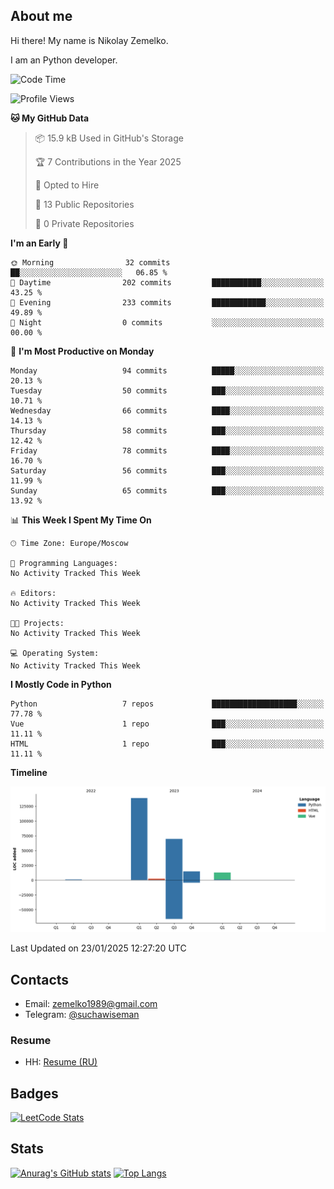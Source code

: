 ## About me
Hi there! My name is Nikolay Zemelko. 

I am an Python developer.

<!--START_SECTION:waka-->
![Code Time](http://img.shields.io/badge/Code%20Time-91%20hrs%202%20mins-blue)

![Profile Views](http://img.shields.io/badge/Profile%20Views-0-blue)

**🐱 My GitHub Data** 

> 📦 15.9 kB Used in GitHub's Storage 
 > 
> 🏆 7 Contributions in the Year 2025
 > 
> 💼 Opted to Hire
 > 
> 📜 13 Public Repositories 
 > 
> 🔑 0 Private Repositories 
 > 
**I'm an Early 🐤** 

```text
🌞 Morning                32 commits          ██░░░░░░░░░░░░░░░░░░░░░░░   06.85 % 
🌆 Daytime                202 commits         ███████████░░░░░░░░░░░░░░   43.25 % 
🌃 Evening                233 commits         ████████████░░░░░░░░░░░░░   49.89 % 
🌙 Night                  0 commits           ░░░░░░░░░░░░░░░░░░░░░░░░░   00.00 % 
```
📅 **I'm Most Productive on Monday** 

```text
Monday                   94 commits          █████░░░░░░░░░░░░░░░░░░░░   20.13 % 
Tuesday                  50 commits          ███░░░░░░░░░░░░░░░░░░░░░░   10.71 % 
Wednesday                66 commits          ████░░░░░░░░░░░░░░░░░░░░░   14.13 % 
Thursday                 58 commits          ███░░░░░░░░░░░░░░░░░░░░░░   12.42 % 
Friday                   78 commits          ████░░░░░░░░░░░░░░░░░░░░░   16.70 % 
Saturday                 56 commits          ███░░░░░░░░░░░░░░░░░░░░░░   11.99 % 
Sunday                   65 commits          ███░░░░░░░░░░░░░░░░░░░░░░   13.92 % 
```


📊 **This Week I Spent My Time On** 

```text
🕑︎ Time Zone: Europe/Moscow

💬 Programming Languages: 
No Activity Tracked This Week

🔥 Editors: 
No Activity Tracked This Week

🐱‍💻 Projects: 
No Activity Tracked This Week

💻 Operating System: 
No Activity Tracked This Week
```

**I Mostly Code in Python** 

```text
Python                   7 repos             ███████████████████░░░░░░   77.78 % 
Vue                      1 repo              ███░░░░░░░░░░░░░░░░░░░░░░   11.11 % 
HTML                     1 repo              ███░░░░░░░░░░░░░░░░░░░░░░   11.11 % 
```



**Timeline**

![Lines of Code chart](https://raw.githubusercontent.com/zemelko/zemelko/main/assets/bar_graph.png)


 Last Updated on 23/01/2025 12:27:20 UTC
<!--END_SECTION:waka-->

## Contacts

* Email: [zemelko1989@gmail.com](mailto:zemelko1989@gmail.com)
* Telegram: [@suchawiseman](https://t.me/suchawiseman)


### Resume

* HH: [Resume (RU)](https://hh.ru/resume/4a4435a9ff09e87f6c0039ed1f4e475572454c)

## Badges

[![LeetCode Stats](https://leetcode.card.workers.dev/zemelko?font=source_code_pro&extension=null)](https://leetcode.com/zemelko/)

## Stats
[![Anurag's GitHub stats](https://github-readme-stats.vercel.app/api?username=zemelko)](https://github.com/zemelko/github-readme-stats)
[![Top Langs](https://github-readme-stats.vercel.app/api/top-langs/?username=zemelko&layout=compact&langs_count=10)](https://github.com/zemelko/github-readme-stats)
